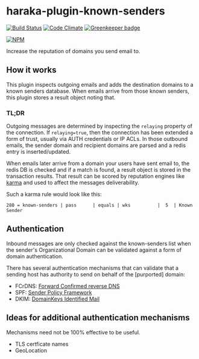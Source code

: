 # haraka-plugin-known-senders

[![Build Status][ci-img]][ci-url]
[![Code Climate][clim-img]][clim-url]
[![Greenkeeper badge][gk-img]][gk-url]


[![NPM][npm-img]][npm-url]

Increase the reputation of domains you send email to.


## How it works

This plugin inspects outgoing emails and adds the destination domains to a known senders database. When emails arrive from those known senders, this plugin stores a result object noting that.

### TL;DR

Outgoing messages are determined by inspecting the `relaying` property of the connection. If `relaying=true`, then the connection has been extended a form of trust, usually via AUTH credentials or IP ACLs. In those outbound emails, the sender domain and recipient domains are parsed and a redis entry is inserted/updated.

When emails later arrive from a domain your users have sent email to, the redis DB is checked and if a match is found, a result object is stored in the transaction results. That result can be scored by reputation engines like
 [karma](https://github.com/haraka/haraka-plugin-karma) and used to affect the messages deliverability.

Such a karma rule would look like this:

`280 = known-senders | pass      | equals | wks          |  5  | Known Sender`


## Authentication

Inbound messages are only checked against the known-senders list when the sender's Organizational Domain can be validated against a form of domain authentication.

There has several authentication mechanisms that can validate that a sending host has authority to send on behalf of the [purported] domain:

- FCrDNS: [Forward Confirmed reverse DNS](https://en.wikipedia.org/wiki/Forward-confirmed_reverse_DNS)
- SPF: [Sender Policy Framework](https://en.wikipedia.org/wiki/Sender_Policy_Framework)
- DKIM: [DomainKeys Identified Mail](https://en.wikipedia.org/wiki/DomainKeys_Identified_Mail)


## Ideas for additional authentication mechanisms

Mechanisms need not be 100% effective to be useful.

- TLS certficate names
- GeoLocation



[ci-img]: https://travis-ci.org/haraka/haraka-plugin-known-senders.svg
[ci-url]: https://travis-ci.org/haraka/haraka-plugin-known-senders
[cov-img]: https://codecov.io/github/haraka/haraka-plugin-known-senders/coverage.svg
[cov-url]: https://codecov.io/github/haraka/haraka-plugin-known-senders
[clim-img]: https://codeclimate.com/github/haraka/haraka-plugin-known-senders/badges/gpa.svg
[clim-url]: https://codeclimate.com/github/haraka/haraka-plugin-known-senders
[gk-img]: https://badges.greenkeeper.io/haraka/haraka-plugin-known-senders.svg
[gk-url]: https://greenkeeper.io/
[npm-img]: https://nodei.co/npm/haraka-plugin-known-senders.png
[npm-url]: https://www.npmjs.com/package/haraka-plugin-known-senders